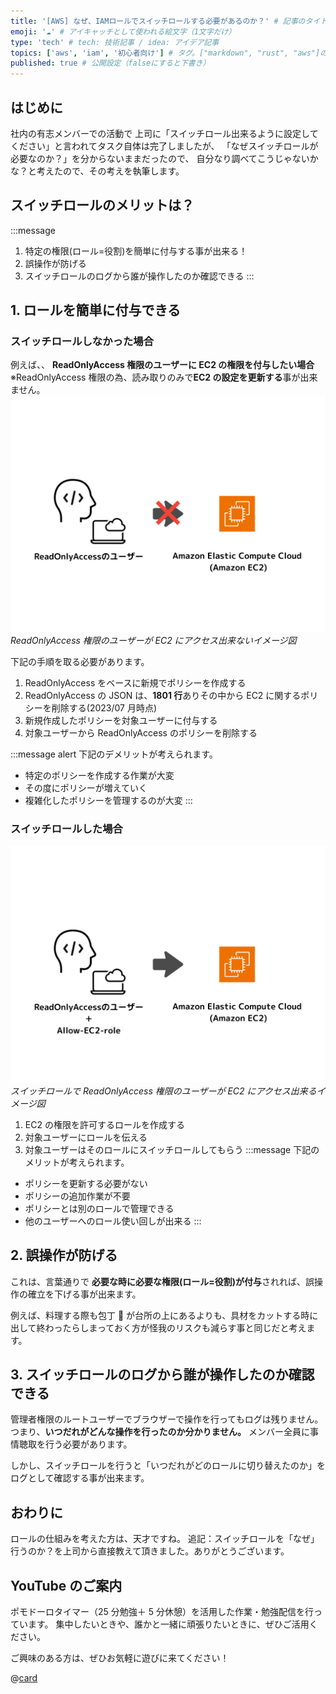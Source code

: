 ```yaml
---
title: '[AWS] なぜ、IAMロールでスイッチロールする必要があるのか？' # 記事のタイトル
emoji: '☁️' # アイキャッチとして使われる絵文字（1文字だけ）
type: 'tech' # tech: 技術記事 / idea: アイデア記事
topics: ['aws', 'iam', '初心者向け'] # タグ。["markdown", "rust", "aws"]のように指定する
published: true # 公開設定（falseにすると下書き）
---
```


## はじめに

社内の有志メンバーでの活動で
上司に「スイッチロール出来るように設定してください」と言われてタスク自体は完了しましたが、
「なぜスイッチロールが必要なのか？」を分からないままだったので、
自分なり調べてこうじゃないかな？と考えたので、その考えを執筆します。

## スイッチロールのメリットは？

:::message

1. 特定の権限(ロール=役割)を簡単に付与する事が出来る！
2. 誤操作が防げる
3. スイッチロールのログから誰が操作したのか確認できる
   :::

## 1. ロールを簡単に付与できる

### スイッチロールしなかった場合

例えば、、
**ReadOnlyAccess 権限のユーザーに EC2 の権限を付与したい場合**
※ReadOnlyAccess 権限の為、読み取りのみで**EC2 の設定を更新する**事が出来ません。
![AWS-IAM-role-step01](/images/articles/aws-ec2-iam-why-role/AWS-IAM-role-step01.png)
_ReadOnlyAccess 権限のユーザーが EC2 にアクセス出来ないイメージ図_

下記の手順を取る必要があります。

1. ReadOnlyAccess をベースに新規でポリシーを作成する
2. ReadOnlyAccess の JSON は、**1801 行**ありその中から EC2 に関するポリシーを削除する(2023/07 月時点)
3. 新規作成したポリシーを対象ユーザーに付与する
4. 対象ユーザーから ReadOnlyAccess のポリシーを削除する

:::message alert
下記のデメリットが考えられます。

- 特定のポリシーを作成する作業が大変
- その度にポリシーが増えていく
- 複雑化したポリシーを管理するのが大変
  :::

### スイッチロールした場合

![AWS-IAM-role-step02](/images/articles/aws-ec2-iam-why-role/AWS-IAM-role-step02.png)
_スイッチロールで ReadOnlyAccess 権限のユーザーが EC2 にアクセス出来るイメージ図_

1. EC2 の権限を許可するロールを作成する
2. 対象ユーザーにロールを伝える
3. 対象ユーザーはそのロールにスイッチロールしてもらう
   :::message
   下記のメリットが考えられます。

- ポリシーを更新する必要がない
- ポリシーの追加作業が不要
- ポリシーとは別のロールで管理できる
- 他のユーザーへのロール使い回しが出来る
  :::

## 2. 誤操作が防げる

これは、言葉通りで
**必要な時に必要な権限(ロール=役割)が付与**されれば、誤操作の確立を下げる事が出来ます。

例えば、料理する際も包丁 🔪 が台所の上にあるよりも、具材をカットする時に出して終わったらしまっておく方が怪我のリスクも減らす事と同じだと考えます。

## 3. スイッチロールのログから誰が操作したのか確認できる

管理者権限のルートユーザーでブラウザーで操作を行ってもログは残りません。
つまり、**いつだれがどんな操作を行ったのか分かりません。** メンバー全員に事情聴取を行う必要があります。

しかし、スイッチロールを行うと「いつだれがどのロールに切り替えたのか」をログとして確認する事が出来ます。

## おわりに

ロールの仕組みを考えた方は、天才ですね。
追記：スイッチロールを「なぜ」行うのか？を上司から直接教えて頂きました。ありがとうございます。

## YouTube のご案内

ポモドーロタイマー（25 分勉強＋ 5 分休憩）を活用した作業・勉強配信を行っています。
集中したいときや、誰かと一緒に頑張りたいときに、ぜひご活用ください。

ご興味のある方は、ぜひお気軽に遊びに来てください！

@[card](https://www.youtube.com/@aew2sbee)

